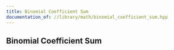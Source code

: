 ```yaml
---
title: Binomial Coefficient Sum
documentation_of: //library/math/binomial_coefficient_sum.hpp
---
```

## Binomial Coefficient Sum

